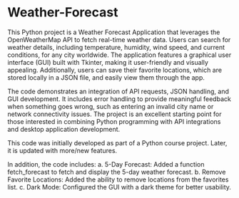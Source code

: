# Weather-Forecast

This Python project is a Weather Forecast Application that leverages the OpenWeatherMap API to fetch real-time weather data. Users can search for weather details, including temperature, humidity, wind speed, and current conditions, for any city worldwide. The application features a graphical user interface (GUI) built with Tkinter, making it user-friendly and visually appealing. Additionally, users can save their favorite locations, which are stored locally in a JSON file, and easily view them through the app.

The code demonstrates an integration of API requests, JSON handling, and GUI development. It includes error handling to provide meaningful feedback when something goes wrong, such as entering an invalid city name or network connectivity issues. The project is an excellent starting point for those interested in combining Python programming with API integrations and desktop application development.

This code was initially developed as part of a Python course project. Later, it is updated with more/new features. 

In addition, the code includes:
a. 5-Day Forecast: Added a function fetch_forecast to fetch and display the 5-day weather forecast.
b. Remove Favorite Locations: Added the ability to remove locations from the favorites list.
c. Dark Mode: Configured the GUI with a dark theme for better usability.
